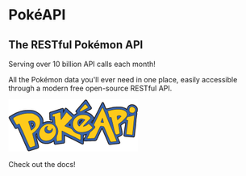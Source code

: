 # PokéAPI

## The RESTful Pokémon API

Serving over 10 billion API calls each month!

All the Pokémon data you'll ever need in one place, easily accessible through a modern free open-source RESTful API.

![PokéAPI Logo](https://raw.githubusercontent.com/PokeAPI/media/master/logo/pokeapi_256.png)

Check out the docs!
